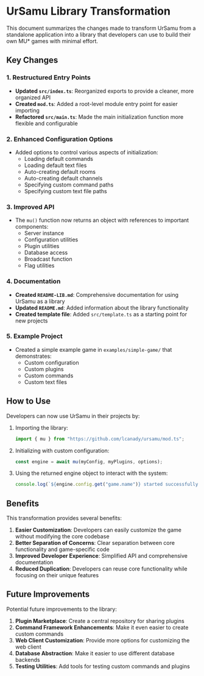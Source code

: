 # UrSamu Library Transformation

This document summarizes the changes made to transform UrSamu from a standalone application into a library that developers can use to build their own MU* games with minimal effort.

## Key Changes

### 1. Restructured Entry Points

- **Updated `src/index.ts`**: Reorganized exports to provide a cleaner, more organized API
- **Created `mod.ts`**: Added a root-level module entry point for easier importing
- **Refactored `src/main.ts`**: Made the main initialization function more flexible and configurable

### 2. Enhanced Configuration Options

- Added options to control various aspects of initialization:
  - Loading default commands
  - Loading default text files
  - Auto-creating default rooms
  - Auto-creating default channels
  - Specifying custom command paths
  - Specifying custom text file paths

### 3. Improved API

- The `mu()` function now returns an object with references to important components:
  - Server instance
  - Configuration utilities
  - Plugin utilities
  - Database access
  - Broadcast function
  - Flag utilities

### 4. Documentation

- **Created `README-LIB.md`**: Comprehensive documentation for using UrSamu as a library
- **Updated `README.md`**: Added information about the library functionality
- **Created template file**: Added `src/template.ts` as a starting point for new projects

### 5. Example Project

- Created a simple example game in `examples/simple-game/` that demonstrates:
  - Custom configuration
  - Custom plugins
  - Custom commands
  - Custom text files

## How to Use

Developers can now use UrSamu in their projects by:

1. Importing the library:
   ```typescript
   import { mu } from "https://github.com/lcanady/ursamu/mod.ts";
   ```

2. Initializing with custom configuration:
   ```typescript
   const engine = await mu(myConfig, myPlugins, options);
   ```

3. Using the returned engine object to interact with the system:
   ```typescript
   console.log(`${engine.config.get("game.name")} started successfully!`);
   ```

## Benefits

This transformation provides several benefits:

1. **Easier Customization**: Developers can easily customize the game without modifying the core codebase
2. **Better Separation of Concerns**: Clear separation between core functionality and game-specific code
3. **Improved Developer Experience**: Simplified API and comprehensive documentation
4. **Reduced Duplication**: Developers can reuse core functionality while focusing on their unique features

## Future Improvements

Potential future improvements to the library:

1. **Plugin Marketplace**: Create a central repository for sharing plugins
2. **Command Framework Enhancements**: Make it even easier to create custom commands
3. **Web Client Customization**: Provide more options for customizing the web client
4. **Database Abstraction**: Make it easier to use different database backends
5. **Testing Utilities**: Add tools for testing custom commands and plugins 